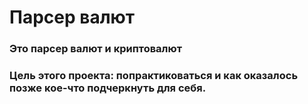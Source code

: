 # Парсер валют

### Это парсер валют и криптовалют
### Цель этого проекта: попрактиковаться и как оказалось позже кое-что подчеркнуть для себя.
